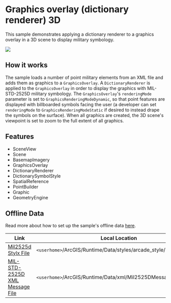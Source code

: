 # Graphics overlay (dictionary renderer) 3D

This sample demonstrates applying a dictionary renderer to a graphics overlay in a 3D scene to display military symbology.

![](screenshot.png)

## How it works

The sample loads a number of point military elements from an XML file and adds them as graphics to a `GraphicsOverlay`. A `DictionaryRenderer` is applied to the `GraphicsOverlay` in order to display the graphics with MIL-STD-2525D military symbology. The `GraphicsOverlay`'s `renderingMode` parameter is set to `GraphicsRenderingModeDynamic`, so that point features are displayed with billboarded symbols facing the user (a developer can set `renderingMode` to `GraphicsRenderingModeStatic` if desired to instead drape the symbols on the surface). When all graphics are created, the 3D scene's viewpoint is set to zoom to the full extent of all graphics.

## Features
- SceneView
- Scene
- BasemapImagery
- GraphicsOverlay
- DictionaryRenderer
- DictionarySymbolStyle
- SpatialReference
- PointBuilder
- Graphic
- GeometryEngine

## Offline Data
Read more about how to set up the sample's offline data [here](http://links.esri.com/ArcGISRuntimeQtSamples).

Link | Local Location
---------|-------|
|[Mil2525d Stylx File](https://www.arcgis.com/home/item.html?id=c78b149a1d52414682c86a5feeb13d30)| `<userhome>`/ArcGIS/Runtime/Data/styles/arcade_style/mil2525d.stylx |
|[MIL-STD-2525D XML Message File](https://arcgisruntime.maps.arcgis.com/home/item.html?id=3db12175479147ea9c89ebaaf3b89996)| `<userhome>`/ArcGIS/Runtime/Data/xml/Mil2525DMessages.xml |
